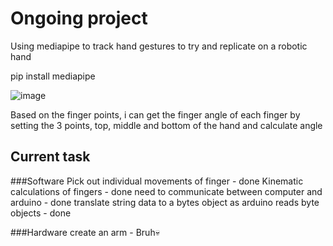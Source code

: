 # Ongoing project

Using mediapipe to track hand gestures to try and replicate on a robotic hand

pip install mediapipe

![image](https://user-images.githubusercontent.com/68525714/170832467-5cb17c7f-bbbe-4dc4-b32c-c51e677b7ec0.png)


Based on the finger points, i can get the finger angle of each finger by setting the 3 points, top, middle and bottom of the hand and calculate angle
## Current task
###Software
Pick out individual movements of finger - done
Kinematic calculations of fingers - done
need to communicate between computer and arduino - done
translate string data to a bytes object as arduino reads byte objects - done

###Hardware
create an arm - Bruh:skull:


